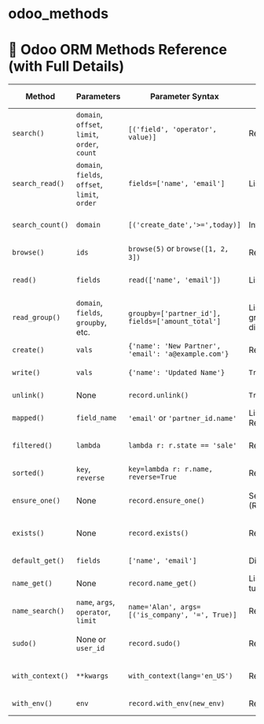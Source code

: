 # odoo_methods
# 📘 Odoo ORM Methods Reference (with Full Details)

| **Method**       | **Parameters**                                  | **Parameter Syntax**                                                | **Return Type**     | **Access DB** | **Filters DB** | **Used For**                      | **Real-life Example**                                                  |
|------------------|--------------------------------------------------|----------------------------------------------------------------------|----------------------|---------------|----------------|-----------------------------------|------------------------------------------------------------------------|
| `search()`       | `domain`, `offset`, `limit`, `order`, `count`   | `[('field', 'operator', value)]`                                    | Recordset            | ✅ Yes        | ✅ Yes         | Fetching records                 | Get all confirmed sale orders: `search([('state','=','sale')])`        |
| `search_read()`  | `domain`, `fields`, `offset`, `limit`, `order`  | `fields=['name', 'email']`                                          | List of dict         | ✅ Yes        | ✅ Yes         | Fetch + read in one call         | Display customer names and emails in frontend                          |
| `search_count()` | `domain`                                         | `[('create_date','>=',today)]`                                      | Integer              | ✅ Yes        | ✅ Yes         | Count matching records           | Count today's new CRM leads                                            |
| `browse()`       | `ids`                                            | `browse(5)` or `browse([1, 2, 3])`                                   | Recordset            | ❌ No         | ❌ No          | Load known records               | Load partner with ID 5                                                 |
| `read()`         | `fields`                                         | `read(['name', 'email'])`                                           | List of dict         | ✅ Yes        | ❌ No          | Read specific fields             | Get details of one partner after `browse()`                            |
| `read_group()`   | `domain`, `fields`, `groupby`, etc.             | `groupby=['partner_id'], fields=['amount_total']`                   | List of grouped dict | ✅ Yes        | ✅ Yes         | Group and aggregate              | Total sales per customer                                               |
| `create()`       | `vals`                                           | `{'name': 'New Partner', 'email': 'a@example.com'}`                 | Recordset            | ✅ Yes        | ❌ No          | Create new record                | Create a new customer                                                  |
| `write()`        | `vals`                                           | `{'name': 'Updated Name'}`                                          | `True`               | ✅ Yes        | ❌ No          | Update field values              | Change product price                                                   |
| `unlink()`       | None                                             | `record.unlink()`                                                   | `True`               | ✅ Yes        | ❌ No          | Delete records                   | Delete an outdated sale order                                          |
| `mapped()`       | `field_name`                                     | `'email'` or `'partner_id.name'`                                    | List / Recordset     | ❌ No         | ❌ No          | Extract values                   | Get list of customer emails                                            |
| `filtered()`     | `lambda`                                         | `lambda r: r.state == 'sale'`                                       | Recordset            | ❌ No         | ❌ No          | Filter in-memory recordset       | Get only confirmed orders from fetched orders                          |
| `sorted()`       | `key`, `reverse`                                 | `key=lambda r: r.name, reverse=True`                                | Recordset            | ❌ No         | ❌ No          | Sort recordsets                  | Sort products by name                                                  |
| `ensure_one()`   | None                                             | `record.ensure_one()`                                               | Self (Recordset)     | ❌ No         | ❌ No          | Ensure single record             | Validate that form has only one record                                |
| `exists()`       | None                                             | `record.exists()`                                                   | Recordset            | ❌ No         | ❌ No          | Filter out deleted records       | Ensure safe unlinking                                                  |
| `default_get()`  | `fields`                                         | `['name', 'email']`                                                 | Dict                 | ✅ Yes        | ❌ No          | Get default field values         | Pre-fill form on create                                                |
| `name_get()`     | None                                             | `record.name_get()`                                                 | List of tuples       | ✅ Yes        | ❌ No          | Get display names                | Show partner name in dropdown                                          |
| `name_search()`  | `name`, `args`, `operator`, `limit`             | `name='Alan', args=[('is_company', '=', True)]`                     | Recordset            | ✅ Yes        | ✅ Yes         | Search by name in fields          | Autocomplete for partner in sale order                                |
| `sudo()`         | None or `user_id`                                | `record.sudo()`                                                     | Recordset            | ✅ Yes        | ❌ No          | Bypass access rights             | Admin override to update sensitive info                                |
| `with_context()` | `**kwargs`                                       | `with_context(lang='en_US')`                                       | Recordset            | ✅ Yes        | ❌ No          | Temporarily modify context       | Translate fields in English                                            |
| `with_env()`     | `env`                                            | `record.with_env(new_env)`                                          | Recordset            | ✅ Yes        | ❌ No          | Switch environment               | Rare, advanced usage                                                   |
